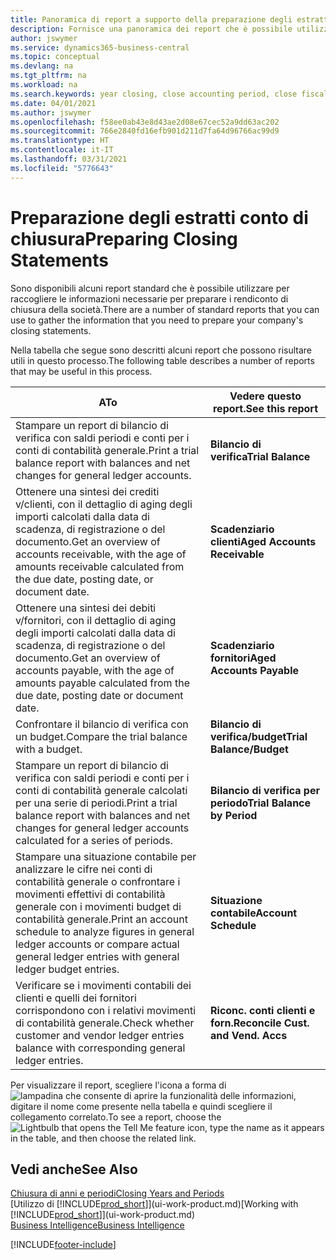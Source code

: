 ```yaml
---
title: Panoramica di report a supporto della preparazione degli estratti conto di chiusura | Documenti Microsoft
description: Fornisce una panoramica dei report che è possibile utilizzare per raccogliere le informazioni e preparare gli estratti conto di chiusura della società alla chiusura dell'anno fiscale.
author: jswymer
ms.service: dynamics365-business-central
ms.topic: conceptual
ms.devlang: na
ms.tgt_pltfrm: na
ms.workload: na
ms.search.keywords: year closing, close accounting period, close fiscal year, aging, creditor payments, vendor payments, assets, liabilities, equity, analysis, reporting, financial report, business intelligence, BI, Power Bi, KPI
ms.date: 04/01/2021
ms.author: jswymer
ms.openlocfilehash: f58ee0ab43e8d43ae2d08e67cec52a9dd63ac202
ms.sourcegitcommit: 766e2840fd16efb901d211d7fa64d96766ac99d9
ms.translationtype: HT
ms.contentlocale: it-IT
ms.lasthandoff: 03/31/2021
ms.locfileid: "5776643"
---
```

# <a name="preparing-closing-statements"></a><span data-ttu-id="a1fec-103">Preparazione degli estratti conto di chiusura</span><span class="sxs-lookup"><span data-stu-id="a1fec-103">Preparing Closing Statements</span></span>
<span data-ttu-id="a1fec-104">Sono disponibili alcuni report standard che è possibile utilizzare per raccogliere le informazioni necessarie per preparare i rendiconto di chiusura della società.</span><span class="sxs-lookup"><span data-stu-id="a1fec-104">There are a number of standard reports that you can use to gather the information that you need to prepare your company's closing statements.</span></span>

<span data-ttu-id="a1fec-105">Nella tabella che segue sono descritti alcuni report che possono risultare utili in questo processo.</span><span class="sxs-lookup"><span data-stu-id="a1fec-105">The following table describes a number of reports that may be useful in this process.</span></span>  

| <span data-ttu-id="a1fec-106">A</span><span class="sxs-lookup"><span data-stu-id="a1fec-106">To</span></span> | <span data-ttu-id="a1fec-107">Vedere questo report.</span><span class="sxs-lookup"><span data-stu-id="a1fec-107">See this report</span></span> |
| --- | --- |
| <span data-ttu-id="a1fec-108">Stampare un report di bilancio di verifica con saldi periodi e conti per i conti di contabilità generale.</span><span class="sxs-lookup"><span data-stu-id="a1fec-108">Print a trial balance report with balances and net changes for general ledger accounts.</span></span> |<span data-ttu-id="a1fec-109">**Bilancio di verifica**</span><span class="sxs-lookup"><span data-stu-id="a1fec-109">**Trial Balance**</span></span> |
| <span data-ttu-id="a1fec-110">Ottenere una sintesi dei crediti v/clienti, con il dettaglio di aging degli importi calcolati dalla data di scadenza, di registrazione o del documento.</span><span class="sxs-lookup"><span data-stu-id="a1fec-110">Get an overview of accounts receivable, with the age of amounts receivable calculated from the due date, posting date, or document date.</span></span> |<span data-ttu-id="a1fec-111">**Scadenziario clienti**</span><span class="sxs-lookup"><span data-stu-id="a1fec-111">**Aged Accounts Receivable**</span></span> |
| <span data-ttu-id="a1fec-112">Ottenere una sintesi dei debiti v/fornitori, con il dettaglio di aging degli importi calcolati dalla data di scadenza, di registrazione o del documento.</span><span class="sxs-lookup"><span data-stu-id="a1fec-112">Get an overview of accounts payable, with the age of amounts payable calculated from the due date, posting date or document date.</span></span> |<span data-ttu-id="a1fec-113">**Scadenziario fornitori**</span><span class="sxs-lookup"><span data-stu-id="a1fec-113">**Aged Accounts Payable**</span></span> |
| <span data-ttu-id="a1fec-114">Confrontare il bilancio di verifica con un budget.</span><span class="sxs-lookup"><span data-stu-id="a1fec-114">Compare the trial balance with a budget.</span></span> |<span data-ttu-id="a1fec-115">**Bilancio di verifica/budget**</span><span class="sxs-lookup"><span data-stu-id="a1fec-115">**Trial Balance/Budget**</span></span> |
| <span data-ttu-id="a1fec-116">Stampare un report di bilancio di verifica con saldi periodi e conti per i conti di contabilità generale calcolati per una serie di periodi.</span><span class="sxs-lookup"><span data-stu-id="a1fec-116">Print a trial balance report with balances and net changes for general ledger accounts calculated for a series of periods.</span></span> |<span data-ttu-id="a1fec-117">**Bilancio di verifica per periodo**</span><span class="sxs-lookup"><span data-stu-id="a1fec-117">**Trial Balance by Period**</span></span> |
| <span data-ttu-id="a1fec-118">Stampare una situazione contabile per analizzare le cifre nei conti di contabilità generale o confrontare i movimenti effettivi di contabilità generale con i movimenti budget di contabilità generale.</span><span class="sxs-lookup"><span data-stu-id="a1fec-118">Print an account schedule to analyze figures in general ledger accounts or compare actual general ledger entries with general ledger budget entries.</span></span> |<span data-ttu-id="a1fec-119">**Situazione contabile**</span><span class="sxs-lookup"><span data-stu-id="a1fec-119">**Account Schedule**</span></span> |
| <span data-ttu-id="a1fec-120">Verificare se i movimenti contabili dei clienti e quelli dei fornitori corrispondono con i relativi movimenti di contabilità generale.</span><span class="sxs-lookup"><span data-stu-id="a1fec-120">Check whether customer and vendor ledger entries balance with corresponding general ledger entries.</span></span> |<span data-ttu-id="a1fec-121">**Riconc. conti clienti e forn.**</span><span class="sxs-lookup"><span data-stu-id="a1fec-121">**Reconcile Cust. and Vend. Accs**</span></span> |

<span data-ttu-id="a1fec-122">Per visualizzare il report, scegliere l'icona a forma di ![lampadina che consente di aprire la funzionalità delle informazioni](media/ui-search/search_small.png "Informazioni sull'operazione che si desidera eseguire"), digitare il nome come presente nella tabella e quindi scegliere il collegamento correlato.</span><span class="sxs-lookup"><span data-stu-id="a1fec-122">To see a report, choose the ![Lightbulb that opens the Tell Me feature](media/ui-search/search_small.png "Tell me what you want to do") icon, type the name as it appears in the table, and then choose the related link.</span></span>

## <a name="see-also"></a><span data-ttu-id="a1fec-123">Vedi anche</span><span class="sxs-lookup"><span data-stu-id="a1fec-123">See Also</span></span>
[<span data-ttu-id="a1fec-124">Chiusura di anni e periodi</span><span class="sxs-lookup"><span data-stu-id="a1fec-124">Closing Years and Periods</span></span>](year-close-years-periods.md)  
<span data-ttu-id="a1fec-125">[Utilizzo di [!INCLUDE[prod_short](includes/prod_short.md)]](ui-work-product.md)</span><span class="sxs-lookup"><span data-stu-id="a1fec-125">[Working with [!INCLUDE[prod_short](includes/prod_short.md)]](ui-work-product.md)</span></span>  
[<span data-ttu-id="a1fec-126">Business Intelligence</span><span class="sxs-lookup"><span data-stu-id="a1fec-126">Business Intelligence</span></span>](bi.md)


[!INCLUDE[footer-include](includes/footer-banner.md)]